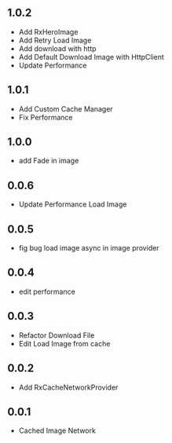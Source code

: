 ## 1.0.2
 - Add RxHeroImage
 - Add Retry Load Image
 - Add download with http
 - Add Default Download Image with HttpClient
 - Update Performance
## 1.0.1
 - Add Custom Cache Manager
 - Fix Performance
## 1.0.0
 - add Fade in image
## 0.0.6
 - Update Performance Load Image
## 0.0.5
 - fig bug load image async in image provider
## 0.0.4
 - edit performance
## 0.0.3
 - Refactor Download File
 - Edit Load Image from cache
## 0.0.2
 - Add RxCacheNetworkProvider

## 0.0.1
 - Cached Image Network
